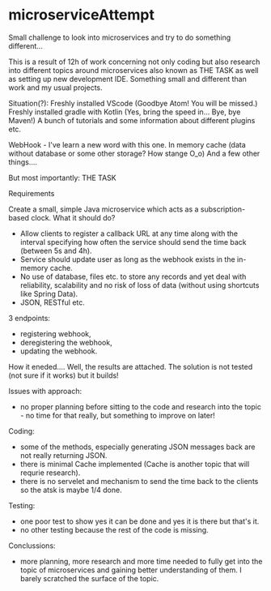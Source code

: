 # microserviceAttempt
Small challenge to look into microservices and try to do something different...

This is a result of 12h of work concerning not only coding but also research into different topics around microservices also known as THE TASK as well as setting up new development IDE.  Something small and different than work and my usual projects.

Situation(?):
Freshly installed VScode (Goodbye Atom! You will be missed.)
Freshly installed gradle with Kotlin (Yes, bring the speed in... Bye, bye Maven!)
A bunch of tutorials and some information about different plugins etc.

WebHook - I've learn a new word with this one.
In memory cache (data without database or some other storage? How stange O_o)
And a few other things....

But most importantly: THE TASK

Requirements

Create a small, simple Java microservice which acts as a subscription-based clock.
What it should do?
- Allow clients to register a callback URL at any time along with the interval specifying how often the service should send the time back (between 5s and 4h).
- Service should update user as long as the webhook exists in the in-memory cache.
- No use of database, files etc. to store any records and yet deal with reliability, scalability and no risk of loss of data (without using shortcuts like Spring Data).
- JSON, RESTful etc.

3 endpoints:
- registering webhook,
- deregistering the webhook,
- updating the webhook.

How it eneded....
Well, the results are attached. The solution is not tested (not sure if it works) but it builds! 

Issues with approach:
- no proper planning before sitting to the code and research into the topic - no time for that really, but something to improve on later!

Coding:
- some of the methods, especially generating JSON messages back are not really returning JSON.
- there is minimal Cache implemented (Cache is another topic that will requrie research).
- there is no servelet and mechanism to send the time back to the clients so the atsk is maybe 1/4 done.

Testing: 
- one poor test to show yes it can be done and yes it is there but that's it.
- no other testing because the rest of the code is missing.

Conclussions:
- more planning, more research and more time needed to fully get into the topic of microservices and gaining better understanding of them. I barely scratched the surface of the topic.
